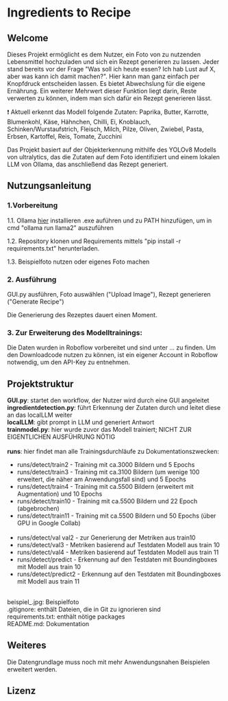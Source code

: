 # Ingredients to Recipe
## Welcome 
Dieses Projekt ermöglicht es dem Nutzer, ein Foto von zu nutzenden Lebensmittel hochzuladen und sich ein Rezept generieren zu lassen. 
Jeder stand bereits vor der Frage "Was soll ich heute essen? Ich hab Lust auf X, aber was kann ich damit machen?". Hier kann man ganz einfach per Knopfdruck entscheiden lassen.
Es bietet Abwechslung für die eigene Ernährung. Ein weiterer Mehrwert dieser Funktion liegt darin, Reste verwerten zu können, indem man sich dafür ein Rezept generieren lässt.

:exclamation: Aktuell erkennt das Modell folgende Zutaten: 
 Paprika, Butter, Karrotte, Blumenkohl, Käse, Hähnchen, Chilli, Ei, Knoblauch, Schinken/Wurstaufstrich, Fleisch, Milch, Pilze, Oliven, Zwiebel, Pasta, Erbsen, Kartoffel, Reis, Tomate, Zucchini

Das Projekt basiert auf der Objekterkennung mithilfe des YOLOv8 Modells von ultralytics, das die Zutaten auf dem Foto identifiziert
und einem lokalen LLM von Ollama, das anschließend das Rezept generiert.

## Nutzungsanleitung 
### 1.Vorbereitung 
1.1. Ollama [hier](https://ollama.com/) installieren .exe auführen und zu PATH hinzufügen, um in cmd "ollama run llama2" auszuführen

1.2. Repository klonen und Requirements mittels "pip install -r requirements.txt" herunterladen.

1.3. Beispielfoto nutzen oder eigenes Foto machen 
### 2. Ausführung
GUI.py ausführen,
Foto auswählen ("Upload Image"),
Rezept generieren ("Generate Recipe")

Die Generierung des Rezeptes dauert einen Moment. 


### 3. Zur Erweiterung des Modelltrainings: 
Die Daten wurden in Roboflow vorbereitet und sind unter ... zu finden. 
Um den Downloadcode nutzen zu können, ist ein eigener Account in Roboflow notwendig, um den API-Key zu entnehmen. 
## Projektstruktur

**GUI.py**: startet den workflow, der Nutzer wird durch eine GUI angeleitet <br>
**ingredientdetection.py**: führt Erkennung der Zutaten durch und leitet diese an das localLLM weiter <br>
**localLLM**: gibt prompt in LLM und generiert Antwort <br>
**trainmodel.py**: hier wurde zuvor das Modell trainiert; NICHT ZUR EIGENTLICHEN AUSFÜHRUNG NÖTIG <br>
<br>
**runs**: hier findet man alle Trainingsdurchläufe zu Dokumentationszwecken:  <br>
- runs/detect/train2 - Training mit ca.3000 Bildern und 5 Epochs
- runs/detect/train3 - Training mit ca.3100 Bildern (um wenige 100 erweitert, die näher am Anwendungsfall sind) und 5 Epochs
- runs/detect/train4 - Training mit ca.5500 Bildern (erweitert mit Augmentation) und 10 Epochs
- runs/detect/train10 - Training mit ca.5500 Bildern und 22 Epoch (abgebrochen)
- runs/detect/train11 - Training mit ca.5500 Bildern und 50 Epochs (über GPU in Google Collab)
<br><br>
- runs/detect/val val2 - zur Generierung der Metriken aus train10
- runs/detect/val3 - Metriken basierend auf Testdaten Modell aus train 10
- runs/detect/val4 - Metriken basierend auf Testdaten Modell aus train 11
- runs/detect/predict - Erkennung auf den Testdaten mit Boundingboxes mit Modell aus train 10 
- runs/detect/predict2 - Erkennung auf den Testdaten mit Boundingboxes mit Modell aus train 11
<br>
beispiel_.jpg: Beispielfoto <br>
.gitignore: enthält Dateien, die in Git zu ignorieren sind <br>
requirements.txt: enthält nötige packages <br>
README.md: Dokumentation <br>

## Weiteres 
Die Datengrundlage muss noch mit mehr Anwendungsnahen Beispielen erweitert werden.
## Lizenz 